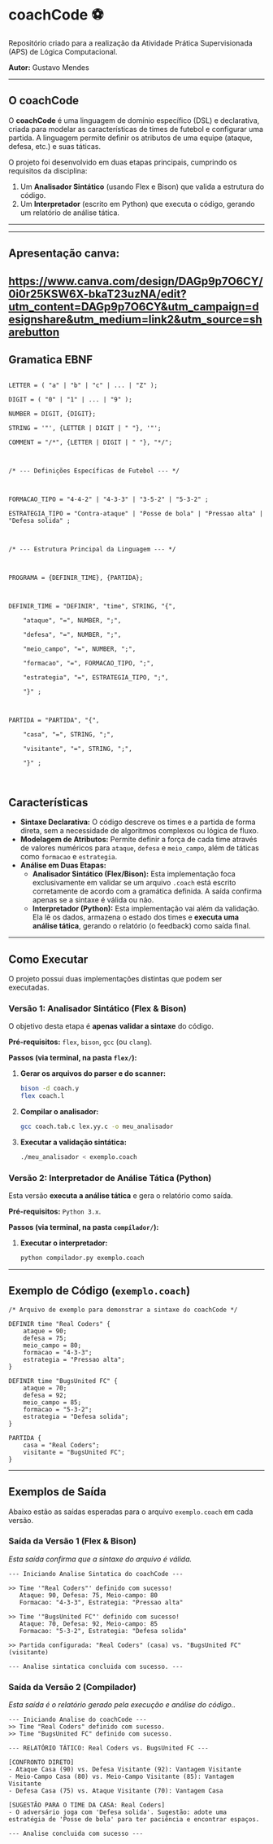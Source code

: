 # coachCode ⚽
Repositório criado para a realização da Atividade Prática Supervisionada (APS) de Lógica Computacional.

**Autor:** Gustavo Mendes

---

## O coachCode
O **coachCode** é uma linguagem de domínio específico (DSL) e declarativa, criada para modelar as características de times de futebol e configurar uma partida. A linguagem permite definir os atributos de uma equipe (ataque, defesa, etc.) e suas táticas.

O projeto foi desenvolvido em duas etapas principais, cumprindo os requisitos da disciplina:
1.  Um **Analisador Sintático** (usando Flex e Bison) que valida a estrutura do código.
2.  Um **Interpretador** (escrito em Python) que executa o código, gerando um relatório de análise tática.

---
---
## Apresentação canva: 
https://www.canva.com/design/DAGp9p7O6CY/0i0r25KSW6X-bkaT23uzNA/edit?utm_content=DAGp9p7O6CY&utm_campaign=designshare&utm_medium=link2&utm_source=sharebutton
---
## Gramatica EBNF



```

LETTER = ( "a" | "b" | "c" | ... | "Z" );

DIGIT = ( "0" | "1" | ... | "9" );

NUMBER = DIGIT, {DIGIT};

STRING = '"', {LETTER | DIGIT | " "}, '"';

COMMENT = "/*", {LETTER | DIGIT | " "}, "*/";



/* --- Definições Específicas de Futebol --- */



FORMACAO_TIPO = "4-4-2" | "4-3-3" | "3-5-2" | "5-3-2" ;

ESTRATEGIA_TIPO = "Contra-ataque" | "Posse de bola" | "Pressao alta" | "Defesa solida" ;



/* --- Estrutura Principal da Linguagem --- */



PROGRAMA = {DEFINIR_TIME}, {PARTIDA};



DEFINIR_TIME = "DEFINIR", "time", STRING, "{", 

    "ataque", "=", NUMBER, ";",

    "defesa", "=", NUMBER, ";",

    "meio_campo", "=", NUMBER, ";",

    "formacao", "=", FORMACAO_TIPO, ";",

    "estrategia", "=", ESTRATEGIA_TIPO, ";",

    "}" ;



PARTIDA = "PARTIDA", "{",

    "casa", "=", STRING, ";",

    "visitante", "=", STRING, ";",

    "}" ;



```

## Características
* **Sintaxe Declarativa:** O código descreve os times e a partida de forma direta, sem a necessidade de algoritmos complexos ou lógica de fluxo.
* **Modelagem de Atributos:** Permite definir a força de cada time através de valores numéricos para `ataque`, `defesa` e `meio_campo`, além de táticas como `formacao` e `estrategia`.
* **Análise em Duas Etapas:**
    * **Analisador Sintático (Flex/Bison):** Esta implementação foca exclusivamente em validar se um arquivo `.coach` está escrito corretamente de acordo com a gramática definida. A saída confirma apenas se a sintaxe é válida ou não.
    * **Interpretador (Python):** Esta implementação vai além da validação. Ela lê os dados, armazena o estado dos times e **executa uma análise tática**, gerando o relatório (o feedback) como saída final.

---

## Como Executar
O projeto possui duas implementações distintas que podem ser executadas.

### Versão 1: Analisador Sintático (Flex & Bison)
O objetivo desta etapa é **apenas validar a sintaxe** do código.

**Pré-requisitos:** `flex`, `bison`, `gcc` (ou `clang`).

**Passos (via terminal, na pasta `flex/`):**
1.  **Gerar os arquivos do parser e do scanner:**
    ```bash
    bison -d coach.y
    flex coach.l
    ```
2.  **Compilar o analisador:**
    ```bash
    gcc coach.tab.c lex.yy.c -o meu_analisador
    ```
3.  **Executar a validação sintática:**
    ```bash
    ./meu_analisador < exemplo.coach
    ```

### Versão 2: Interpretador de Análise Tática (Python)
Esta versão **executa a análise tática** e gera o relatório como saída.

**Pré-requisitos:** `Python 3.x`.

**Passos (via terminal, na pasta `compilador/`):**
1.  **Executar o interpretador:**
    ```bash
    python compilador.py exemplo.coach
    ```

---

## Exemplo de Código (`exemplo.coach`)
```coach
/* Arquivo de exemplo para demonstrar a sintaxe do coachCode */

DEFINIR time "Real Coders" {
    ataque = 90;
    defesa = 75;
    meio_campo = 80;
    formacao = "4-3-3";
    estrategia = "Pressao alta";
}

DEFINIR time "BugsUnited FC" {
    ataque = 70;
    defesa = 92;
    meio_campo = 85;
    formacao = "5-3-2";
    estrategia = "Defesa solida";
}

PARTIDA {
    casa = "Real Coders";
    visitante = "BugsUnited FC";
}
```
---

## Exemplos de Saída
Abaixo estão as saídas esperadas para o arquivo `exemplo.coach` em cada versão.

### Saída da Versão 1 (Flex & Bison)
*Esta saída confirma que a sintaxe do arquivo é válida.*
```text
--- Iniciando Analise Sintatica do coachCode ---

>> Time '"Real Coders"' definido com sucesso!
   Ataque: 90, Defesa: 75, Meio-campo: 80
   Formacao: "4-3-3", Estrategia: "Pressao alta"

>> Time '"BugsUnited FC"' definido com sucesso!
   Ataque: 70, Defesa: 92, Meio-campo: 85
   Formacao: "5-3-2", Estrategia: "Defesa solida"

>> Partida configurada: "Real Coders" (casa) vs. "BugsUnited FC" (visitante)

--- Analise sintatica concluida com sucesso. ---
```

### Saída da Versão 2 (Compilador)
*Esta saída é o relatório gerado pela execução e análise do código..*
```text
--- Iniciando Analise do coachCode ---
>> Time "Real Coders" definido com sucesso.
>> Time "BugsUnited FC" definido com sucesso.

--- RELATÓRIO TÁTICO: Real Coders vs. BugsUnited FC ---

[CONFRONTO DIRETO]
- Ataque Casa (90) vs. Defesa Visitante (92): Vantagem Visitante
- Meio-Campo Casa (80) vs. Meio-Campo Visitante (85): Vantagem Visitante
- Defesa Casa (75) vs. Ataque Visitante (70): Vantagem Casa

[SUGESTÃO PARA O TIME DA CASA: Real Coders]
- O adversário joga com 'Defesa solida'. Sugestão: adote uma estratégia de 'Posse de bola' para ter paciência e encontrar espaços.

--- Analise concluida com sucesso ---
```
